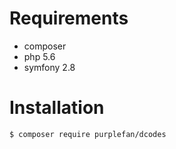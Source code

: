# Requirements #
* composer
* php 5.6
* symfony 2.8



# Installation #

```bash
$ composer require purplefan/dcodes
```

